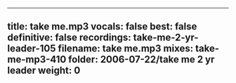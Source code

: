 
---
title: take me.mp3
vocals: false
best: false
definitive: false
recordings: take-me-2-yr-leader-105
filename: take me.mp3
mixes: take-me-mp3-410
folder: 2006-07-22/take me 2 yr leader
weight: 0
---
